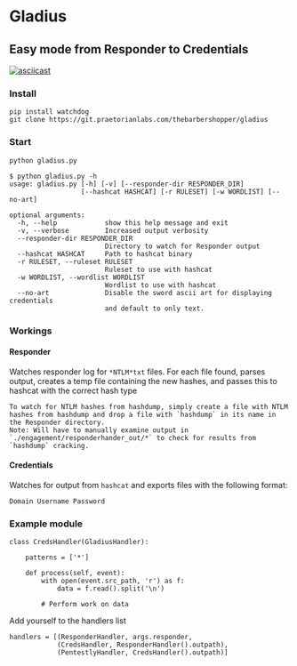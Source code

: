 # Gladius
## Easy mode from Responder to Credentials

[![asciicast](https://asciinema.org/a/0l8hlq0jt6bstvqnfw51c58lo.png)](https://asciinema.org/a/0l8hlq0jt6bstvqnfw51c58lo)

### Install
```
pip install watchdog
git clone https://git.praetorianlabs.com/thebarbershopper/gladius
```

### Start
```
python gladius.py
```

```
$ python gladius.py -h
usage: gladius.py [-h] [-v] [--responder-dir RESPONDER_DIR]
                  [--hashcat HASHCAT] [-r RULESET] [-w WORDLIST] [--no-art]

optional arguments:
  -h, --help            show this help message and exit
  -v, --verbose         Increased output verbosity
  --responder-dir RESPONDER_DIR
                        Directory to watch for Responder output
  --hashcat HASHCAT     Path to hashcat binary
  -r RULESET, --ruleset RULESET
                        Ruleset to use with hashcat
  -w WORDLIST, --wordlist WORDLIST
                        Wordlist to use with hashcat
  --no-art              Disable the sword ascii art for displaying credentials
                        and default to only text.
```

### Workings

#### Responder

Watches responder log for `*NTLM*txt` files. For each file found, parses output, creates a temp file containing the new hashes, and passes this to hashcat with the correct hash type

```
To watch for NTLM hashes from hashdump, simply create a file with NTLM hashes from hashdump and drop a file with `hashdump` in its name in the Responder directory.
Note: Will have to manually examine output in `./engagement/responderhander_out/*` to check for results from `hashdump` cracking.
```

#### Credentials

Watches for output from `hashcat` and exports files with the following format:

```
Domain Username Password
```

### Example module

```
class CredsHandler(GladiusHandler):

    patterns = ['*']

    def process(self, event):
        with open(event.src_path, 'r') as f:
            data = f.read().split('\n')

        # Perform work on data
```


Add yourself to the handlers list
```
handlers = [(ResponderHandler, args.responder,
            (CredsHandler, ResponderHandler().outpath),
            (PentestlyHandler, CredsHandler().outpath)]
```
